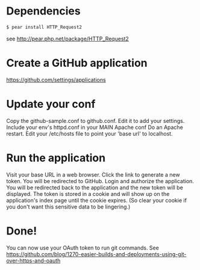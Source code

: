 # Dependencies
```bash
$ pear install HTTP_Request2 
```
see http://pear.php.net/package/HTTP_Request2

# Create a GitHub application
https://github.com/settings/applications

# Update your conf
Copy the github-sample.conf to github.conf.
Edit it to add your settings.
Include your env's httpd.conf in your MAIN Apache conf
Do an Apache restart.
Edit your /etc/hosts file to point your 'base url' to localhost.

# Run the application
Visit your base URL in a web browser.
Click the link to generate a new token.
You will be redirected to GitHub.
Login and authorize the application.
You will be redirected back to the application and the new token will be displayed.
The token is stored in a cookie and will show up on the application's index page until the cookie expires. (So clear your cookie if you don't want this sensitive data to be lingering.)

# Done!
You can now use your OAuth token to run git commands. See https://github.com/blog/1270-easier-builds-and-deployments-using-git-over-https-and-oauth